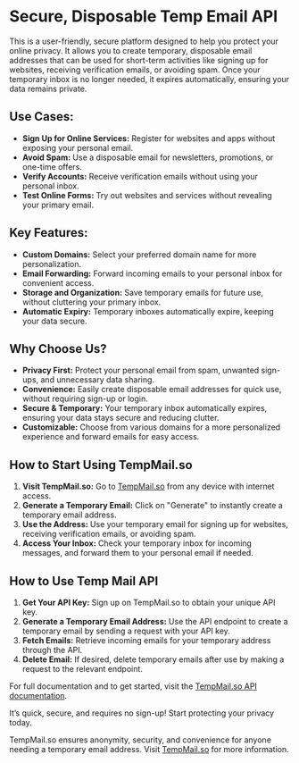 # Secure, Disposable Temp Email API

This is a user-friendly, secure platform designed to help you protect your online privacy. It allows you to create temporary, disposable email addresses that can be used for short-term activities like signing up for websites, receiving verification emails, or avoiding spam. Once your temporary inbox is no longer needed, it expires automatically, ensuring your data remains private.

## Use Cases:
- **Sign Up for Online Services:** Register for websites and apps without exposing your personal email.
- **Avoid Spam:** Use a disposable email for newsletters, promotions, or one-time offers.
- **Verify Accounts:** Receive verification emails without using your personal inbox.
- **Test Online Forms:** Try out websites and services without revealing your primary email.

## Key Features:
- **Custom Domains:** Select your preferred domain name for more personalization.
- **Email Forwarding:** Forward incoming emails to your personal inbox for convenient access.
- **Storage and Organization:** Save temporary emails for future use, without cluttering your primary inbox.
- **Automatic Expiry:** Temporary inboxes automatically expire, keeping your data secure.

## Why Choose Us?

- **Privacy First:** Protect your personal email from spam, unwanted sign-ups, and unnecessary data sharing.
- **Convenience:** Easily create disposable email addresses for quick use, without requiring sign-up or login.
- **Secure & Temporary:** Your temporary inbox automatically expires, ensuring your data stays secure and reducing clutter.
- **Customizable:** Choose from various domains for a more personalized experience and forward emails for easy access.

## How to Start Using TempMail.so

1. **Visit TempMail.so:** Go to [TempMail.so](https://tempmail.so) from any device with internet access.
2. **Generate a Temporary Email:** Click on "Generate" to instantly create a temporary email address.
3. **Use the Address:** Use your temporary email for signing up for websites, receiving verification emails, or avoiding spam.
4. **Access Your Inbox:** Check your temporary inbox for incoming messages, and forward them to your personal email if needed.

## How to Use Temp Mail API

1. **Get Your API Key:** Sign up on TempMail.so to obtain your unique API key.
2. **Generate a Temporary Email Address:** Use the API endpoint to create a temporary email by sending a request with your API key.
3. **Fetch Emails:** Retrieve incoming emails for your temporary address through the API.
4. **Delete Email:** If desired, delete temporary emails after use by making a request to the relevant endpoint.

For full documentation and to get started, visit the [TempMail.so API documentation](https://tempmail.so/temp-mail-api).

It’s quick, secure, and requires no sign-up! Start protecting your privacy today.

TempMail.so ensures anonymity, security, and convenience for anyone needing a temporary email address. Visit [TempMail.so](https://tempmail.so) for more information.
